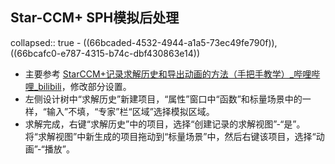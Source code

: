 ## Star-CCM+ SPH模拟后处理
collapsed:: true
	- ((66bcaded-4532-4944-a1a5-73ec49fe790f)), ((66bcafc0-e787-4315-b74c-dbf430863e14))
- 主要参考 [StarCCM+记录求解历史和导出动画的方法（手把手教学）_哔哩哔哩_bilibili](https://www.bilibili.com/video/BV1vs2CYBEaq/)，修改部分设置。
- 左侧设计树中“求解历史”新建项目，“属性”窗口中“函数”和标量场景中的一样，“输入”不填，“专家”栏“区域”选择模拟区域。
- 求解完成，右键“求解历史”中的项目，选择“创建记录的求解视图”-“是”。将“求解视图”中新生成的项目拖动到“标量场景”中，然后右键该项目，选择“动画”-“播放”。